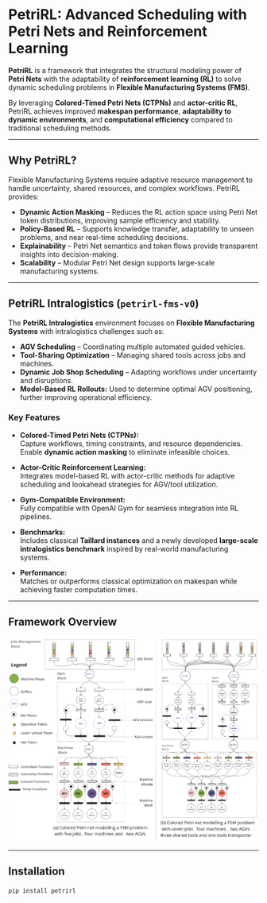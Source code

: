 # PetriRL: Advanced Scheduling with Petri Nets and Reinforcement Learning  

**PetriRL** is a framework that integrates the structural modeling power of **Petri Nets** with the adaptability of **reinforcement learning (RL)** to solve dynamic scheduling problems in **Flexible Manufacturing Systems (FMS)**.  

By leveraging **Colored-Timed Petri Nets (CTPNs)** and **actor-critic RL**, PetriRL achieves improved **makespan performance**, **adaptability to dynamic environments**, and **computational efficiency** compared to traditional scheduling methods.  

---

## Why PetriRL?  

Flexible Manufacturing Systems require adaptive resource management to handle uncertainty, shared resources, and complex workflows. PetriRL provides:  

- **Dynamic Action Masking** – Reduces the RL action space using Petri Net token distributions, improving sample efficiency and stability.  
- **Policy-Based RL** – Supports knowledge transfer, adaptability to unseen problems, and near real-time scheduling decisions.  
- **Explainability** – Petri Net semantics and token flows provide transparent insights into decision-making.  
- **Scalability** – Modular Petri Net design supports large-scale manufacturing systems.  

---

## PetriRL Intralogistics (`petrirl-fms-v0`)  

The **PetriRL Intralogistics** environment focuses on **Flexible Manufacturing Systems** with intralogistics challenges such as:  

- **AGV Scheduling** – Coordinating multiple automated guided vehicles.  
- **Tool-Sharing Optimization** – Managing shared tools across jobs and machines.  
- **Dynamic Job Shop Scheduling** – Adapting workflows under uncertainty and disruptions. 
- **Model-Based RL Rollouts:** Used to determine optimal AGV positioning, further improving operational efficiency. 

### Key Features  

- **Colored-Timed Petri Nets (CTPNs):**  
  Capture workflows, timing constraints, and resource dependencies. Enable **dynamic action masking** to eliminate infeasible choices.  

- **Actor-Critic Reinforcement Learning:**  
  Integrates model-based RL with actor-critic methods for adaptive scheduling and lookahead strategies for AGV/tool utilization.  

- **Gym-Compatible Environment:**  
  Fully compatible with OpenAI Gym for seamless integration into RL pipelines.  

- **Benchmarks:**  
  Includes classical **Taillard instances** and a newly developed **large-scale intralogistics benchmark** inspired by real-world manufacturing systems.  

- **Performance:**  
  Matches or outperforms classical optimization on makespan while achieving faster computation times.  

---

## Framework Overview  

![Framework](https://github.com/Sofiene-Uni/Intralogistics/blob/main/framework.png)  

---

## Installation  

```bash
pip install petrirl
